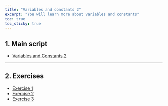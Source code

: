 ```yaml
---
title: "Variables and constants 2"
excerpt: "You will learn more about variables and constants"
toc: true
toc_sticky: true
---
```


<script src="https://unpkg.com/vanilla-back-to-top@7.2.1/dist/vanilla-back-to-top.min.js"></script>
<script>addBackToTop()</script>

## 1. Main script

* <a href="https://lazarskiopencourses.github.io/courses/introduction_to_programming_in_R/02_variables_and_constants_2/02_variables_and_constants_2.R" target="_blank">Variables and Constants 2
</a>

---

## 2. Exercises

* <a href="https://lazarskiopencourses.github.io/courses/introduction_to_programming_in_R/02_variables_and_constants_2/Exercises/02_variables_and_constants_task_1.Rmd" target="_blank">Exercise 1</a>
* <a href="https://lazarskiopencourses.github.io/courses/introduction_to_programming_in_R/02_variables_and_constants_2/Exercises/02_variables_and_constants_task_2.Rmd" target="_blank">Exercise 2</a>
* <a href="https://lazarskiopencourses.github.io/courses/introduction_to_programming_in_R/02_variables_and_constants_2/Exercises/02_variables_and_constants_task_3.Rmd" target="_blank">Exercise 3</a>